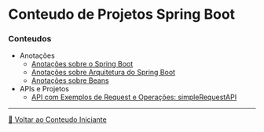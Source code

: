 # Conteudo de Projetos Spring Boot

### Conteudos

- Anotações
    - [Anotações sobre o Spring Boot](anotacoes_introdutorias.md)
    - [Anotações sobre Arquitetura do Spring Boot](architeture.md)
    - [Anotações sobre Beans](beans.md)
- APIs e Projetos
    - [API com Exemplos de Request e Operações: simpleRequestAPI](simpleRequestAPI/README.md)

---

[🍵 Voltar ao Conteudo Iniciante](../README.md)